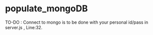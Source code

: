 # populate_mongoDB
TO-DO : Connect to mongo is to be done with your personal id/pass in server.js , Line:32.
